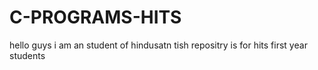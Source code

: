# C-PROGRAMS-HITS
hello guys i am an student of hindusatn tish repositry is for hits first year students
